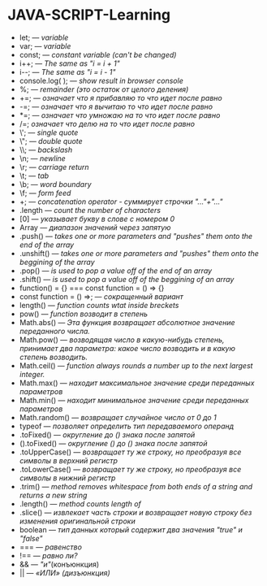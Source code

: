 # JAVA-SCRIPT-Learning
- let; — *variable*
- var; — *variable*
- const; — *constant variable (can't be changed)*
- i++; — *The same as "i = i + 1"*
- i--; — *The same as "i = i - 1"*
- console.log( ); — *show result in browser console*
- %;  — *remainder (это остаток от целого деления)*
- +=; — *означает что я прибавляю то что идет после равно*
- -=; — *означает что я вычитаю то что идет после равно*
- \*=; — *означает что умножаю на то что идет после равно*
- /=;  *означает что делю на то что идет после равно*
- \\'; — *single quote*
- \\"; — *double quote*
- \\\\; — *backslash*
- \n; —	*newline*
- \r; —	*carriage return*
- \t; —	*tab*
- \b; —	*word boundary*
- \f; — *form feed*
- +; — *concatenation operator - суммирует строчки "..."+"..."*
- .length — *count the number of characters*
- [0] — *указывает букву в слове с номером 0*
- Array — *диапазон значений через запятую*
- .push() — *takes one or more parameters and "pushes" them onto the end of the array*
- .unshift() — *takes one or more parameters and "pushes" them onto the beggining of the array*
- .pop() — *is used to pop a value off of the end of an array*
- .shift() — *is used to pop a value off of the beggining of an array*
- function() = {} === const function = () => {}
- const function = () =>; — *сокращенный вариант*
- length() — *function counts wtat inside breckets*
- pow() — *function возводит в степень*
- Math.abs() — *Эта функция возвращает абсолютное значение переданного числа.*
- Math.pow() — *возводящая число в какую-нибудь степень, принимает два параметра: какое число возводить и в какую степень возводить.*
- Math.ceil() — *function always rounds a number up to the next largest integer.*
- Math.max() — *находит максимальное значение среди переданных параметров*
- Math.min() — *находит минимальное значение среди переданных параметров*
- Math.random() — *возвращает случайное число от 0 до 1*
- typeof  — *позволяет определить тип передаваемого операнд*
- .toFixed() — *округление до () знака после запятой*
- ().toFixed() — *округление () до () знака после запятой*
- .toUpperCase() — *возвращает ту же строку, но преобразуя все символы в верхний регистр*
- .toLowerCase() — *возвращает ту же строку, но преобразуя все символы в нижний регистр*
- .trim() — *method removes whitespace from both ends of a string and returns a new string*
- .length() — *method counts length of*
- .slice() — *извлекает часть строки и возвращает новую строку без изменения оригинальной строки*
- boolean — *тип данных который содержит два значения "true" и "false"*
- === — *равенство*
- !== — *равно ли?*
- && — *"и"*(конъюнкция)
- || — *«ИЛИ» (дизъюнкция)*
